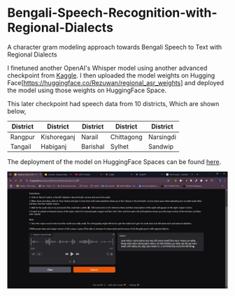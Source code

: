 # Bengali-Speech-Recognition-with-Regional-Dialects
A character gram modeling approach towards Bengali Speech to Text with Regional Dialects

I finetuned another OpenAI's Whisper model using another advanced checkpoint from [Kaggle](https://www.kaggle.com/competitions/ben10). I then uploaded the model weights on Hugging Face[https://huggingface.co/Rezuwan/regional_asr_weights] and deployed the model using those weights on HuggingFace Space. 

This later checkpoint had speech data from 10 districts, Which are shown below,

|  District  |   District  | District |  District  |  District | 
|------------|-------------|----------|------------|-----------|
|   Rangpur  | Kishoreganj | Narail   | Chittagong | Narsingdi |
|   Tangail  |  Habiganj   | Barishal |   Sylhet   |  Sandwip  |

The deployment of the model on HuggingFace Spaces can be found [here](https://huggingface.co/spaces/Rezuwan/Regional_Speech_ASR).

![ASR HF space screenshot](https://raw.githubusercontent.com/RezuwanHassan262/Bengali-Speech-Recognition-with-Regional-Dialects/main/images/1.jpg)
